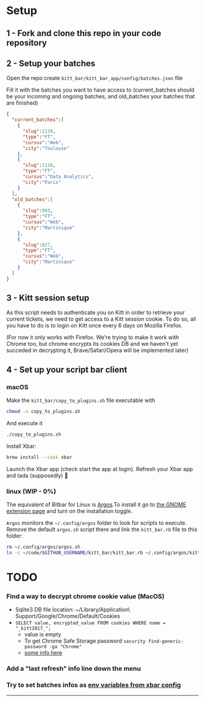 # Setup


## 1 - Fork and clone this repo in your code repository


## 2 - Setup your batches

Open the repo
create `kitt_bar/kitt_bar_app/config/batches.json` file

Fill it with the batches you want to have access to
(current_batches should be your incoming and ongoing batches, 
and old_batches your batches that are finished)
```json
{
  "current_batches":[
    {
      "slug":1139,
      "type":"FT",
      "cursus":"Web",
      "city":"Toulouse"
    },
    {
      "slug":1118,
      "type":"FT",
      "cursus":"Data Analytics",
      "city":"Paris"
    }
  ],
  "old_batches":[
    {
      "slug":993,
      "type":"FT",
      "cursus":"Web",
      "city":"Martinique"
    },
    {
      "slug":827,
      "type":"FT",
      "cursus":"Web",
      "city":"Martinique"
    }
  ]
}
```

## 3 - Kitt session setup
As this script needs to authenticate you on Kitt in order to retrieve your current tickets, we need to get access to a Kitt session cookie.
To do so, all you have to do is to login on Kitt once every 6 days on Mozilla Firefox.

(For now it only works with Firefox. We're trying to make it work with Chrome too, but chrome encrypts its cookies DB and we haven't yet succeded in decrypting it, Brave/Safari/Opera will be implemented later)

## 4 - Set up your script bar client

### macOS

Make the `kitt_bar/copy_to_plugins.sh` file executable with
```bash
chmod -x copy_to_plugins.sh
```
And execute it
```bash
./copy_to_plugins.sh
```

Install Xbar:
```bash
brew install --cask xbar
```

Launch the Xbar app (check start the app at login).
Refresh your Xbar app and tada (supposedly) 🥳


### linux (WIP - 0%)

The equivalent of Bitbar for Linux is [Argos](https://github.com/p-e-w/argos).To install it go to [the GNOME extension page](https://extensions.gnome.org/extension/1176/argos/) and turn on the installation toggle.

`Argos` monitors the `~/.config/argos` folder to look for scripts to execute. Remove the default `argos.sh` script there and link the `kitt_bar.rb` file to this folder:

```bash
rm ~/.config/argos/argos.sh
ln -s ~/code/$GITHUB_USERNAME/kitt_bar/kitt_bar.rb ~/.config/argos/kitt_bar.rb
```


# TODO
### Find a way to decrypt chrome cookie value (MacOS)
- Sqlite3 DB file location: ~/Library/Application\ Support/Google/Chrome/Default/Cookies
- `SELECT value, encrypted_value FROM cookies WHERE name = "_kitt2017_";`
  - value is empty
  - To get Chrome Safe Storage password `security find-generic-password -ga "Chrome"`
  - [some info here](https://stackoverflow.com/questions/57646301/decrypt-chrome-cookies-from-sqlite-db-on-mac-os)
### Add a "last refresh" info line down the menu
### Try to set batches infos as [env variables from xbar config](https://github.com/matryer/xbar-plugins/blob/main/CONTRIBUTING.md#plugin-with-variables)




--------------------------------------------------------------------------------------------------------------------------
